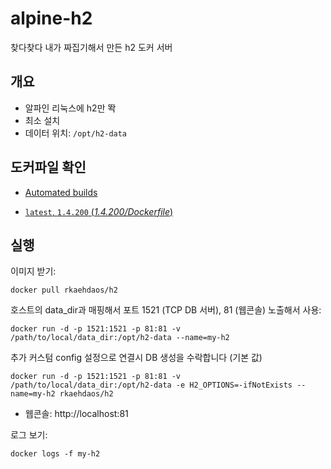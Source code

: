 # alpine-h2
찾다찾다 내가 짜집기해서 만든 h2 도커 서버


## 개요
- 알파인 리눅스에 h2만 똭
- 최소 설치
- 데이터 위치: `/opt/h2-data`

## 도커파일 확인

- [Automated builds](도커허브) 

- [`latest`, `1.4.200` (*1.4.200/Dockerfile*)]()


## 실행

이미지 받기:

```
docker pull rkaehdaos/h2
```

호스트의 data_dir과 매핑해서 포트 1521 (TCP DB 서버), 81 (웹콘솔) 노출해서 사용:

```
docker run -d -p 1521:1521 -p 81:81 -v /path/to/local/data_dir:/opt/h2-data --name=my-h2 
```

추가 커스텀 config 설정으로 연결시 DB 생성을 수락합니다 (기본 값)

```
docker run -d -p 1521:1521 -p 81:81 -v /path/to/local/data_dir:/opt/h2-data -e H2_OPTIONS=-ifNotExists --name=my-h2 rkaehdaos/h2
```

- 웹콘솔: http://localhost:81

로그 보기:

```
docker logs -f my-h2
```
